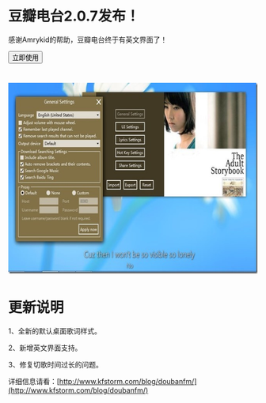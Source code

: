 # 豆瓣电台2.0.7发布！

<form action="http://doubanfmcloud.sinaapp.com/publish/doubanfm.application">

感谢Amrykid的帮助，豆瓣电台终于有英文界面了！

<input type="submit" value="立即使用"> 

</form>

# [<img title="DoubanFM_2.0.7" style="border-top: 0px; border-right: 0px; background-image: none; border-bottom: 0px; padding-top: 0px; padding-left: 0px; border-left: 0px; display: inline; padding-right: 0px" border="0" alt="DoubanFM_2.0.7" src="/attachment/up/blog/images/2.0.7_11A5A/DoubanFM_2.0.7_thumb.jpg" width="644" height="387">](/attachment/up/blog/images/2.0.7_11A5A/DoubanFM_2.0.7.jpg)

# 更新说明

1、全新的默认桌面歌词样式。

2、新增英文界面支持。

3、修复切歌时间过长的问题。



详细信息请看：[http://www.kfstorm.com/blog/doubanfm/](http://www.kfstorm.com/blog/doubanfm/)
